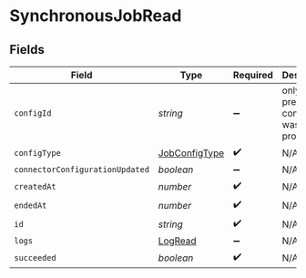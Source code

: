 # SynchronousJobRead


## Fields

| Field                                                 | Type                                                  | Required                                              | Description                                           |
| ----------------------------------------------------- | ----------------------------------------------------- | ----------------------------------------------------- | ----------------------------------------------------- |
| `configId`                                            | *string*                                              | :heavy_minus_sign:                                    | only present if a config id was provided.             |
| `configType`                                          | [JobConfigType](../../models/shared/jobconfigtype.md) | :heavy_check_mark:                                    | N/A                                                   |
| `connectorConfigurationUpdated`                       | *boolean*                                             | :heavy_minus_sign:                                    | N/A                                                   |
| `createdAt`                                           | *number*                                              | :heavy_check_mark:                                    | N/A                                                   |
| `endedAt`                                             | *number*                                              | :heavy_check_mark:                                    | N/A                                                   |
| `id`                                                  | *string*                                              | :heavy_check_mark:                                    | N/A                                                   |
| `logs`                                                | [LogRead](../../models/shared/logread.md)             | :heavy_minus_sign:                                    | N/A                                                   |
| `succeeded`                                           | *boolean*                                             | :heavy_check_mark:                                    | N/A                                                   |